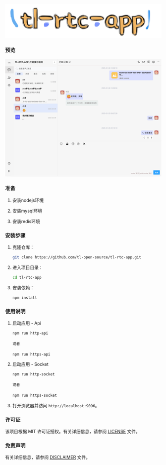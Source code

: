 <p align="center">
  <img src="web-v2-res/image/tlrtcapp-logo.svg" alt="TL-RTC-APP Logo">
</p>

### 预览

<img src="web-v2-res/image/homepage.png" alt="homepage">

### 准备

1. 安装nodejs环境

2. 安装mysql环境

3. 安装redis环境

### 安装步骤

1. 克隆仓库：

    ```bash
    git clone https://github.com/tl-open-source/tl-rtc-app.git
    ```
   
2. 进入项目目录：

    ```bash
    cd tl-rtc-app
    ```
   
3. 安装依赖：

    ```bash
    npm install
    ```

### 使用说明
1. 启动应用 - Api

    ```bash
    npm run http-api

    或者

    npm run https-api
    ```

2. 启动应用 - Socket

    ```bash
    npm run http-socket

    或者

    npm run https-socket
    ```
   
3. 打开浏览器并访问 `http://localhost:9096`。


### 许可证
该项目根据 MIT 许可证授权。有关详细信息，请参阅 [LICENSE](LICENSE) 文件。


### 免责声明
有关详细信息，请参阅 [DISCLAIMER](DISCLAIMER) 文件。
